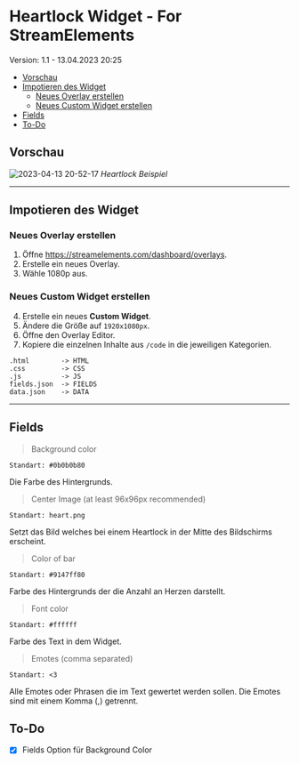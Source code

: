 # Heartlock Widget - For StreamElements
Version: 1.1 - 13.04.2023 20:25

- [Vorschau](#vorschau)
- [Impotieren des Widget](#impotieren-des-widget)
  - [Neues Overlay erstellen](#neues-overlay-erstellen)
  - [Neues Custom Widget erstellen](#neues-custom-widget-erstellen)
- [Fields](#fields)
- [To-Do](#to-do)

## Vorschau

![2023-04-13 20-52-17](https://user-images.githubusercontent.com/31692271/231859746-bc687e60-0ffa-4258-9180-993ec05e1034.gif)
*Heartlock Beispiel*

***

## Impotieren des Widget

### Neues Overlay erstellen

1. Öffne <https://streamelements.com/dashboard/overlays>.
2. Erstelle ein neues Overlay.
3. Wähle 1080p aus.

### Neues Custom Widget erstellen

4. Erstelle ein neues **Custom Widget**.
5. Ändere die Größe auf `1920x1080px`.
6. Öffne den Overlay Editor.
7. Kopiere die einzelnen Inhalte aus `/code` in die jeweiligen Kategorien.
```
.html        -> HTML
.css         -> CSS
.js          -> JS
fields.json  -> FIELDS
data.json    -> DATA
```
***

## Fields
> Background color

`Standart: #0b0b0b80`

Die Farbe des Hintergrunds.

> Center Image (at least 96x96px recommended)

`Standart: heart.png`

Setzt das Bild welches bei einem Heartlock in der Mitte des Bildschirms erscheint.

> Color of bar

`Standart: #9147ff80`

Farbe des Hintergrunds der die Anzahl an Herzen darstellt.

> Font color

`Standart: #ffffff`

Farbe des Text in dem Widget.

> Emotes (comma separated)

`Standart: <3`

Alle Emotes oder Phrasen die im Text gewertet werden sollen. Die Emotes sind mit einem Komma (,) getrennt.

## To-Do
- [x] Fields Option für Background Color
